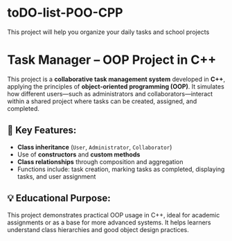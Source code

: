# toDO-list-POO-CPP
This project will help you organize your daily tasks and school projects


# Task Manager – OOP Project in C++

This project is a **collaborative task management system** developed in **C++**, applying the principles of **object-oriented programming (OOP)**. It simulates how different users—such as administrators and collaborators—interact within a shared project where tasks can be created, assigned, and completed.

## 🧩 Key Features:
- **Class inheritance** (`User`, `Administrator`, `Collaborator`)
- Use of **constructors** and **custom methods**
- **Class relationships** through composition and aggregation
- Functions include: task creation, marking tasks as completed, displaying tasks, and user assignment

## 💡 Educational Purpose:
This project demonstrates practical OOP usage in C++, ideal for academic assignments or as a base for more advanced systems. It helps learners understand class hierarchies and good object design practices.


